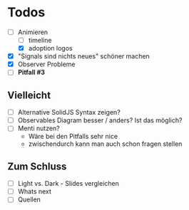 # Todos

- [ ] Animieren
    - [ ] timeline
    - [x] adoption logos
- [x] "Signals sind nichts neues" schöner machen
- [x] Observer Probleme
- [ ] **Pitfall #3**

## Vielleicht

- [ ] Alternative SolidJS Syntax zeigen?
- [ ] Observables Diagram besser / anders? Ist das möglich?
- [ ] Menti nutzen?
    - Wäre bei den Pitfalls sehr nice
    - zwischendurch kann man auch schon fragen stellen

## Zum Schluss

- [ ] Light vs. Dark - Slides vergleichen
- [ ] Whats next
- [ ] Quellen
